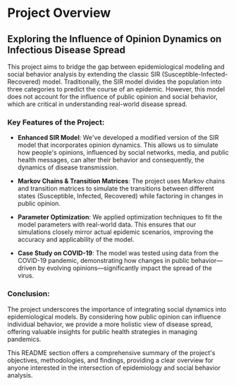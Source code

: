# Project Overview

## Exploring the Influence of Opinion Dynamics on Infectious Disease Spread

This project aims to bridge the gap between epidemiological modeling and social behavior analysis by extending the classic SIR (Susceptible-Infected-Recovered) model. Traditionally, the SIR model divides the population into three categories to predict the course of an epidemic. However, this model does not account for the influence of public opinion and social behavior, which are critical in understanding real-world disease spread.

### Key Features of the Project:
- **Enhanced SIR Model**: We've developed a modified version of the SIR model that incorporates opinion dynamics. This allows us to simulate how people's opinions, influenced by social networks, media, and public health messages, can alter their behavior and consequently, the dynamics of disease transmission.
  
- **Markov Chains & Transition Matrices**: The project uses Markov chains and transition matrices to simulate the transitions between different states (Susceptible, Infected, Recovered) while factoring in changes in public opinion.
  
- **Parameter Optimization**: We applied optimization techniques to fit the model parameters with real-world data. This ensures that our simulations closely mirror actual epidemic scenarios, improving the accuracy and applicability of the model.
  
- **Case Study on COVID-19**: The model was tested using data from the COVID-19 pandemic, demonstrating how changes in public behavior—driven by evolving opinions—significantly impact the spread of the virus.

### Conclusion:
The project underscores the importance of integrating social dynamics into epidemiological models. By considering how public opinion can influence individual behavior, we provide a more holistic view of disease spread, offering valuable insights for public health strategies in managing pandemics.

This README section offers a comprehensive summary of the project's objectives, methodologies, and findings, providing a clear overview for anyone interested in the intersection of epidemiology and social behavior analysis.
